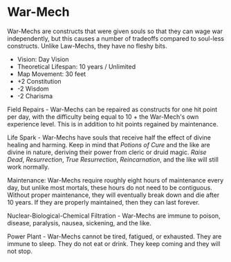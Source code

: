 # War-Mech

War-Mechs are constructs that were given souls so that they can wage war independently, but this causes a number of tradeoffs compared to soul-less constructs. Unlike Law-Mechs, they have no fleshy bits.

- Vision: Day Vision
- Theoretical Lifespan: 10 years / Unlimited
- Map Movement: 30 feet
- +2 Constitution
- -2 Wisdom
- -2 Charisma

Field Repairs - War-Mechs can be repaired as constructs for one hit point per day, with the difficulty being equal to 10 + the War-Mech's own experience level. This is in addition to hit points regained by maintenance.

Life Spark - War-Mechs have souls that receive half the effect of divine healing and harming. Keep in mind that *Potions of Cure* and the like are divine in nature, deriving their power from cleric or druid magic. *Raise Dead*, *Resurrection*, *True Resurrection*, *Reincarnation*, and the like will still work normally.

Maintenance: War-Mechs require roughly eight hours of maintenance every day, but unlike most mortals, these hours do not need to be contiguous. Without proper maintenance, they will eventually break down and die after 10 years. If they are properly maintained, then they can last forever.

Nuclear-Biological-Chemical Filtration - War-Mechs are immune to poison, disease, paralysis, nausea, sickening, and the like.

Power Plant - War-Mechs cannot be tired, fatigued, or exhausted. They are immune to sleep. They do not eat or drink. They keep coming and they will not stop.
